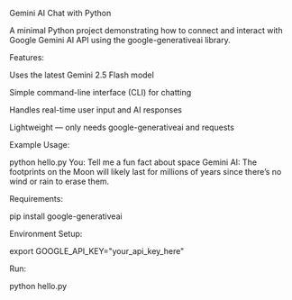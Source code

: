 Gemini AI Chat with Python

A minimal Python project demonstrating how to connect and interact with Google Gemini AI API using the google-generativeai library.

Features:

Uses the latest Gemini 2.5 Flash model

Simple command-line interface (CLI) for chatting

Handles real-time user input and AI responses

Lightweight — only needs google-generativeai and requests

Example Usage:

python hello.py
You: Tell me a fun fact about space
Gemini AI: The footprints on the Moon will likely last for millions of years since there’s no wind or rain to erase them.


Requirements:

pip install google-generativeai


Environment Setup:

export GOOGLE_API_KEY="your_api_key_here"


Run:

python hello.py
